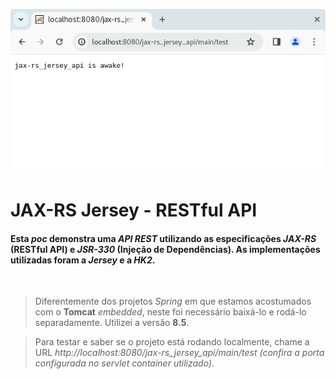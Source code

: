 ![Alt text](git-imgs/test_request.png)

# JAX-RS Jersey - RESTful API

#### Esta *poc* demonstra uma *API REST* utilizando as especificações *JAX-RS* (RESTful API) e *JSR-330* (Injeção de Dependências). As implementações utilizadas foram a *Jersey* e a *HK2*.

<br />

> Diferentemente dos projetos *Spring* em que estamos acostumados com o **Tomcat** *embedded*, neste foi necessário baixá-lo e rodá-lo separadamente. Utilizei a versão **8.5**.

> Para testar e saber se o projeto está rodando localmente, chame a URL *http://localhost:8080/jax-rs_jersey_api/main/test (confira a porta configurada no servlet container utilizado)*.